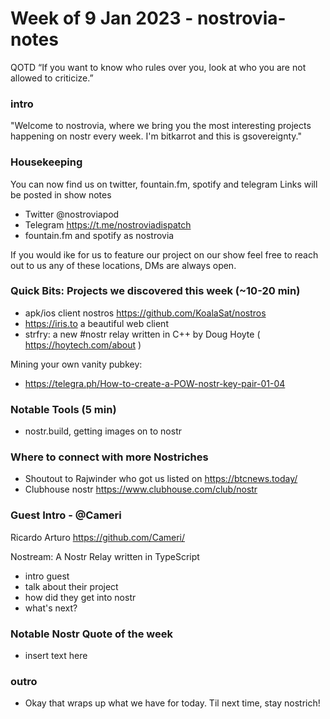 
# Week of 9 Jan 2023 - nostrovia-notes

QOTD
“If you want to know who rules over you, look at who you are not allowed to criticize.” 

### intro

"Welcome to nostrovia, where we bring you the most interesting projects happening on nostr every week.
I'm bitkarrot and this is gsovereignty."

### Housekeeping

You can now find us on twitter, fountain.fm, spotify and telegram
Links will be posted in show notes

- Twitter @nostroviapod
- Telegram https://t.me/nostroviadispatch
- fountain.fm and spotify as nostrovia

If you would ike for us to feature our project on our show feel free to reach out to us any of these locations, DMs are always open. 

### Quick Bits: Projects we discovered this week (~10-20 min)

- apk/ios client nostros https://github.com/KoalaSat/nostros 
- https://iris.to a beautiful web client
- strfry: a new #nostr relay written in C++ by Doug Hoyte ( https://hoytech.com/about ) 

Mining your own vanity pubkey:
- https://telegra.ph/How-to-create-a-POW-nostr-key-pair-01-04


### Notable Tools (5 min)

- nostr.build, getting images on to nostr

### Where to connect with more Nostriches

- Shoutout to Rajwinder who got us listed on https://btcnews.today/
- Clubhouse nostr https://www.clubhouse.com/club/nostr


### Guest Intro - @Cameri  

Ricardo Arturo
https://github.com/Cameri/

Nostream: A Nostr Relay written in TypeScript  


- intro guest
- talk about their project
- how did they get into nostr
- what's next? 


### Notable Nostr Quote of the week
- insert text here


### outro

- Okay that wraps up what we have for today. Til next time, stay nostrich!
